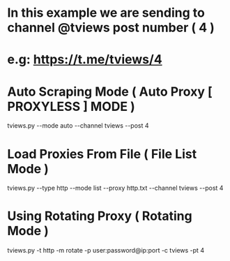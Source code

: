 # In this example we are sending to channel @tviews post number ( 4 )
# e.g: https://t.me/tviews/4

# Auto Scraping Mode ( Auto Proxy [ PROXYLESS ] MODE )
tviews.py --mode auto --channel tviews --post 4

# Load Proxies From File ( File List Mode )
tviews.py --type http --mode list --proxy http.txt --channel tviews --post 4

# Using Rotating Proxy ( Rotating Mode )
tviews.py -t http -m rotate -p user:password@ip:port -c tviews -pt 4
